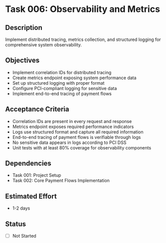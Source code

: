 # Task 006: Observability and Metrics

## Description

Implement distributed tracing, metrics collection, and structured logging for comprehensive system observability.

## Objectives

- Implement correlation IDs for distributed tracing
- Create metrics endpoint exposing system performance data
- Set up structured logging with proper format
- Configure PCI-compliant logging for sensitive data
- Implement end-to-end tracing of payment flows

## Acceptance Criteria

- Correlation IDs are present in every request and response
- Metrics endpoint exposes required performance indicators
- Logs use structured format and capture all required information
- End-to-end tracing of payment flows is verifiable through logs
- No sensitive data appears in logs according to PCI DSS
- Unit tests with at least 80% coverage for observability components

## Dependencies

- Task 001: Project Setup
- Task 002: Core Payment Flows Implementation

## Estimated Effort

- 1-2 days

## Status

- [ ] Not Started
